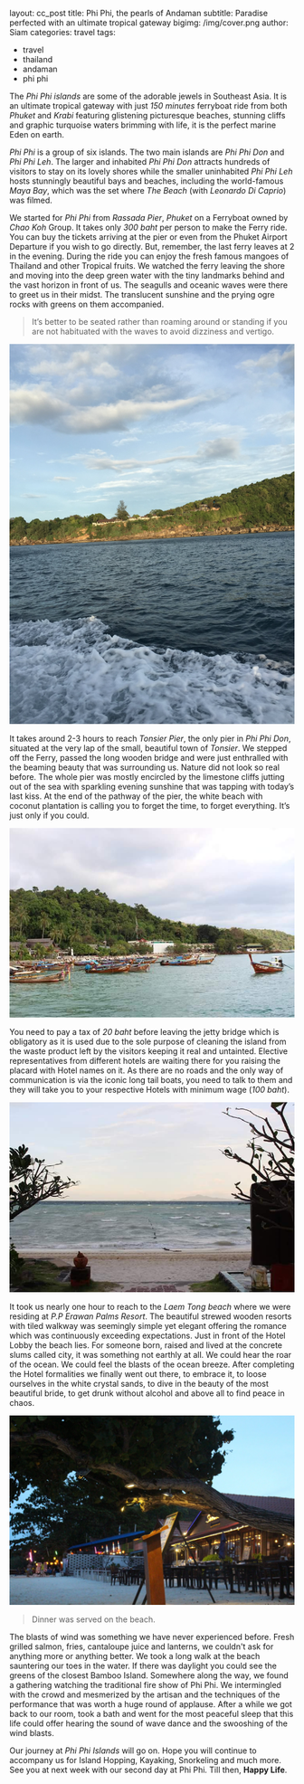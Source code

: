 layout: cc_post
title: Phi Phi, the pearls of Andaman
subtitle: Paradise perfected with an ultimate tropical gateway
bigimg: /img/cover.png
author: Siam
categories: travel
tags: 

  - travel
  - thailand
  - andaman
  - phi phi



The _Phi Phi islands_ are some of the adorable jewels in Southeast Asia. It is an
ultimate tropical gateway with just _150 minutes_ ferryboat ride from both _Phuket_
and _Krabi_ featuring glistening picturesque beaches, stunning cliffs and graphic turquoise waters brimming with life, it is the perfect marine Eden on earth.    

_Phi Phi_ is a group of six islands. The two main islands are _Phi Phi Don_ and _Phi Phi Leh_. The larger and inhabited _Phi Phi Don_ attracts hundreds of visitors to stay
on its lovely shores while the smaller uninhabited _Phi Phi Leh_ hosts stunningly
beautiful bays and beaches, including the world-famous _Maya Bay_, which was the
set where _The Beach_ (with _Leonardo Di Caprio_) was filmed.  

We started for _Phi Phi_ from _Rassada Pier_, _Phuket_ on a Ferryboat owned by
_Chao Koh_ Group. It takes only _300 baht_ per person to make the Ferry ride. You
can buy the tickets arriving at the pier or even from the Phuket Airport
Departure if you wish to go directly. But, remember, the last ferry leaves at 2
in the evening. During the ride you can enjoy the fresh famous mangoes of
Thailand and other Tropical fruits. We watched the ferry leaving the shore and
moving into the deep green water with the tiny landmarks behind and the vast
horizon in front of us. The seagulls and oceanic waves were there to greet us
in their midst. The translucent sunshine and the prying ogre rocks with greens
on them accompanied.  

> It’s better to be seated rather than roaming around or standing if you are not habituated with the waves to avoid dizziness and vertigo.  

![View from the Long Tail Boat](/img/7.png)

It takes around 2-3 hours to reach _Tonsier Pier_, the only pier in _Phi Phi Don_,
situated at the very lap of the small, beautiful town of _Tonsier_. We stepped
off the Ferry, passed the long wooden bridge and were just enthralled with the beaming beauty that was surrounding us. Nature did not look so real before. The whole pier was mostly encircled by the limestone cliffs jutting out of the sea with
sparkling evening sunshine that was tapping with today’s last kiss. At the end
of the pathway of the pier, the white beach with coconut plantation is calling
you to forget the time, to forget everything. It’s just only if you could.  

![Tonsier Pier](/img/1.png)

You need to pay a tax of _20 baht_ before leaving the jetty bridge which is
obligatory as it is used due to the sole purpose of cleaning the island from
the waste product left by the visitors keeping it real and untainted. Elective
representatives from different hotels are waiting there for you raising the placard
with Hotel names on it. As there are no roads and the only way of communication
is via the iconic long tail boats, you need to talk to them and they will take
you to your respective Hotels with minimum wage (_100 baht_).  

![View from the Lobby](/img/3.png)

It took us nearly one hour to reach to the _Laem Tong beach_ where we were residing at _P.P Erawan Palms Resort_. The beautiful strewed wooden resorts with tiled walkway was seemingly simple yet elegant offering the romance which was
continuously exceeding expectations. Just in front of the Hotel Lobby the beach
lies. For someone born, raised and lived at the concrete slums called city, it
was something not earthly at all. We could hear the roar of the ocean. We could
feel the blasts of the ocean breeze. After completing the Hotel formalities we
finally went out there, to embrace it, to loose ourselves in the white crystal
sands, to dive in the beauty of the most beautiful bride, to get drunk without
alcohol and above all to find peace in chaos.  

![Beach side restaurant](/img/6.png)

> Dinner was served on the beach. 

The blasts of wind was something we have never experienced before. Fresh grilled salmon, fries, cantaloupe juice and lanterns, we couldn't ask for anything more or anything better. We took a long walk at the beach sauntering our toes in the water. If there was daylight you could see the greens of the closest Bamboo Island. Somewhere along the way, we found a gathering watching the traditional fire show of Phi Phi. We intermingled with the crowd and mesmerized by the artisan and the techniques of the performance that was worth a huge round of applause. After a while we got back to our room, took a bath and went for the most peaceful sleep that this life could offer hearing the sound of wave dance and the swooshing of the wind blasts.  

Our journey at _Phi Phi Islands_ will go on. Hope you will continue to accompany us for Island Hopping, Kayaking, Snorkeling and much more. See you at next week with our second day at Phi Phi. Till then, **Happy Life**.